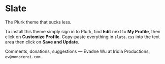 #	Slate

The Plurk theme that sucks less.

To install this theme simply sign in to Plurk, find **Edit** next to **My Profile**,  then click on **Customize Profile**.  Copy-paste everything in `slate.css` into the text area then click on **Save and Update**.

Comments, donations, suggestions — Evadne Wu at Iridia Productions, `ev@monoceroi.com`.




